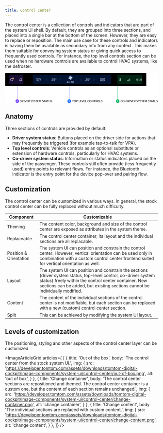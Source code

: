 ```yaml
---
title: Control Center
---
```


The control center is a collection of controls and indicators that are part of the system UI shell. 
By default, they are grouped into three sections, and placed into a single bar at the bottom of the 
screen. However, they are easy to replace or reposition. The main use case for these controls and 
indicators is having them be available as secondary info from any context. This makes them suitable 
for conveying system status or giving quick access to frequently used controls. For instance, the 
top level controls section can be used when no hardware controls are available to control HVAC 
systems, like the defroster.

![overview](images/control-center/overview.png)

## Anatomy

Three sections of controls are provided by default: 

- __Driver system status__: Buttons placed on the driver side for actions that may frequently be 
  triggered (for example tap-to-talk for VPA).
- __Top level controls__: Vehicle controls as an optional substitute or extension of hardware 
  controls, particularly for HVAC systems.
- __Co-driver system status__: Information or status indicators placed on the side of the passenger. 
  These controls still often provide (less frequently used) entry points to relevant 
  flows. For instance, the Bluetooth indicator is the entry point for the device pop-over and 
  pairing flow.

## Customization

The control center can be customized in various ways. In general, the stock control center can be 
fully replaced without much difficulty.

| Component     | Customizable  |
| ------------- | ------------- |
| Theming | The content color, background and size of the control center are exposed as attributes in the system theme. |
| Replaceable | The control center container, its layout and the individual sections are all replacable. |
| Position & Orientation | The system UI can position and constrain the control center. However, vertical orientation can be used only in combination with a custom control center frontend suited for vertical orientation as well. |
| Layout | The system UI can position and constrain the sections (driver system status, top-level control, co-driver system status) freely within the control center container. New sections can be added, but existing sections cannot be individually modified. |
| Content | The content of the individual sections of the control center is not modifiable, but each section can be replaced with a new (custom) control center section. |
| Split | This can be achieved by modifying the system UI layout. |

## Levels of customization

The positioning, styling and other aspects of the control center layer can be customized.

<ImageArticleGrid articles={
 [
   {
     title: 'Out of the box',
     body: 'The control center from the stock system UI.',
     img: {
       src: 'https://developer.tomtom.com/assets/downloads/tomtom-digital-cockpit/image-components/system-ui/control-center/out-of-box.png',
       alt: 'out of box',
     }
   },
  {
     title: 'Change container',
     body: 'The control center sections are repositioned and themed. The control center container is a custom one, but the content of each section remains unchanged.',
     img: {
       src: 'https://developer.tomtom.com/assets/downloads/tomtom-digital-cockpit/image-components/system-ui/control-center/change-container.png',
       alt: 'change container',
     }
   },
  {
     title: 'Change content',
     body: 'The individual sections are replaced with custom content.',
     img: {
       src: 'https://developer.tomtom.com/assets/downloads/tomtom-digital-cockpit/image-components/system-ui/control-center/change-content.png',
       alt: 'change content',
     }
   },
 ]}
/>